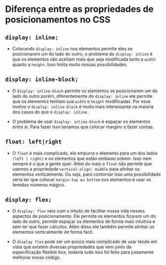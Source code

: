 # Diferença entre as propriedades de posicionamentos no CSS

## `display: inline;`

* Colocando `display: inline` nos elementos permite eles se posicionarem um do lado do outro, o problema do `display: inline` é que os elementos não aceitam mais que seja modificada tanto a `width` quanto a `height`. Isso limita muito nossas possibilidades.

## `display: inline-block;`

* O `display: inline-block` permite os elementos se posicionarem um do lado do outro porém, diferentemente do `display: inline` ele permite que os elementos tenham sua `width` e `height` modificadas. Por esse motivo o `display: inline-block` é muito mais interessante na maioria dos casos do que o `display: inline.`

* O problema de usar `display: inline-block` é espaçar os elementos entre si. Para fazer isso teríamos que colocar margins e fazer contas.

## `float: left|right` 

* O `float` é mais complicado, ele empurra o elemento para um dos lados `(left | right)` e os elementos que estão embaixo sobem. Isso nem sempre é o que a gente quer. Além do mais o `float` não permite que usemos a propriedade `vertical-align: middle` para alinhar os elementos verticalmente. Ou seja, para contornar isso uma possibilidade seria ter que colocar `margin-top ou bottom` nos elementos e usar os temidos números mágico.

## `display: flex;`

* O `display: flex` veio com o intuito de facilitar nossa vida nesses aspectos de posicionamento. Ele permite os elementos ficarem um do lado do outro, permite espaçar os elementos de forma mais intuitiva e sem ter que fazer cálculos. Além disso ele também permite alinhar os elementos verticalmente de forma fácil.

* O `display flex` pode ser um pouco mais complicado de usar tendo em vista que existem diversas propriedades que vem junto da especificação flexible box, todavia tudo isso foi feito para justamente melhorar nosso código.